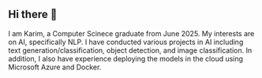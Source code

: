## Hi there 👋
I am Karim, a Computer Scinece graduate from June 2025. My interests are on AI, specifically NLP. I have conducted various projects in AI including text generation/classification, object detection, and image classification.  In addition, I also have experience deploying the models in the cloud using Microsoft Azure and Docker. 
